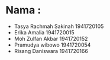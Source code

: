 # Nama :
- Tasya Rachmah Sakinah 1941720105
- Erika Amalia 1941720015
- Moh Zulfan Akbar 1941720152
- Pramudya wibowo 1941720054
- Risang Daniswara 1941720166